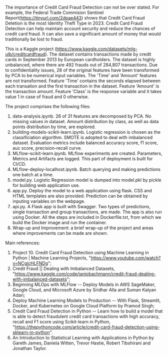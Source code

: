 The importance of Credit Card Fraud Detection can not be over stated. For example, the Federal Trade Commision Sentinel Report(https://tinyurl.com/2dpae443) 
shows that Credit Card Fraud Detetion is the most Identity Theft Type in 2023. Credit Card Fraud Detection can help maintain account security and reduce the 
chances of credit card fraud. It can also save a significant amount of money that would traditionally be lost to fraud. 

This is a Kaggle project (https://www.kaggle.com/datasets/mlg-ulb/creditcardfraud). The dataset contains transactions made by credit cards in September 2013 by European cardholders. The dataset is highly unbalanced, where there are 492 frauds out of 284,807 transactions. Due to confidentiality issues, 28 of the original features have been transformed by PCA to be numerical input variables. The 'Time' and 'Amount' features are not transformed. Feature 'Time' contains the seconds elapsed between each transation and the first transaction in the dataset. Feature 'Amount' is the transaction amount. Feature 'Class' is the response variable and it takes value 1 in case of fraud and 0 otherwise.

The project comprises the following files:

1. data-analysis.ipynb. 28 of 31 features are decomposed by PCA. No missing values in dataset. Amount distribution by class, as well as data points distribution by time, are explored. 
2. building-models-scikit-learn.ipynb. Logistic regression is chosen as the classificiation algorithm. SMOTE is adopted to deal with imbalanced dataset. Evaluation metrics include balanced accuracy score, f1 score, auc score, precision-recall curve.
3. MLflow-scikit-learn.ipynb. MLflow experiments are created. Parameters, Metrics and Artifacts are logged. This part of deployment is built for CI/CD.
4. MLflow-deploy-localhost.ipynb. Batch querying and making predictions one batch at a time.
5. model.py. Logistic Regression model is dumped into model.pkl by pickle for building web application use.
6. app.py. Deploy the model to a web application using flask. CSS and HTML templates are also provided. Prediction can be obtained by inputing variables on the webpage.
7. api.py. A Flask app is built with Swagger. Two types of predictions, single transaction and group transactions, are made. The app is also run using Docker. All the steps are included in Dockerfile.txt, from which we build the Docker image and run the container. 
8. Wrap-up and Improvement: a brief wrap-up of the project and areas where improvements can be made are shown.

Main references:
1. Project 10. Credit Card Fraud Detection using Machine Learning in Python | Machine Learning Projects, "https://www.youtube.com/watch?v=NCgjcHLFNDg";
2. Credit Fraud || Dealing with Imbalanced Datasets, "https://www.kaggle.com/code/janiobachmann/credit-fraud-dealing-with-imbalanced-datasets";
3. Beginning MLOps with MLFlow -- Deploy Models in AWS SageMaker, Google Cloud, and Microsoft Azure by Sridhar Alla and Suman Kalyan Adari;
4. Deploy Machine Learning Models to Production -- With Flask, Streamlit, Docker, and Kubernetes on Google Cloud Platform by Pramod Singh;
5. Credit Card Fraud Detection in Python -- Learn how to build a model that is able to detect fraudulent credit card transactions with high accuracy, recall and F1 score using Scikit-learn in Python, "https://thepythoncode.com/article/credit-card-fraud-detection-using-sklearn-in-python".
6. An Introduction to Statistical Learning with Applications in Python by Gareth James, Daniela Witten, Trevor Hastie, Robert Tibshirani and Jonathan Taylor.
